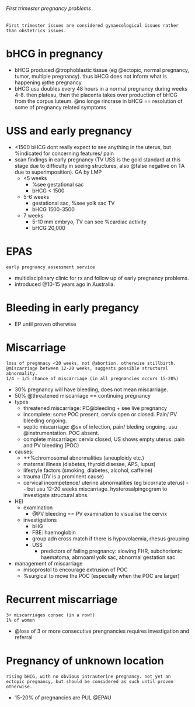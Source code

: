 ###### First trimester pregnancy problems
    First trimester issues are considered gynaecological issues rather than obstetrics issues.




# bHCG in pregnancy
- bHCG produced @trophoblastic tissue (eg @ectopic, normal pregnancy, tumor, multiple pregnancy). thus bHCG does not inform what is happening @the pregnancy. 
- bHCG usu doubles every 48 hours in a normal pregnancy during weeks 4-8. then plateau, then the placenta takes over production of bHCG from the corpus luteum. @no longe rincrase in bHCG == resolution of some of pregnancy related symptoms

# USS and early pregnancy
- <1500 bHCG dont really expect to see anything in the uterus, but %indicated for concerning features/ pain
- scan findings in early pregnancy (TV USS is the gold standard at this stage due to difficulty in seeing structures, also @false negative on TA due to superimposition). GA by LMP
    + <5 weeks 
        * %see gestational sac
        * bHCG < 1500
    + 5-6 weeks
        * gestational sac, %see yolk sac TV
        * bHCG 1500-3500
    + 7 weeks
        * 5-10 mm embryo, TV can see %cardiac activity
        * bHCG 20,000
        
# EPAS
    early pregnancy assessment service
- multidisciplinary clinic for rx and follow up of early pregnancy problems. 
- introduced @10-15 years ago in Australia.

# Bleeding in early pregancy
- EP until proven otherwise

# Miscarriage
    loss of pregnnacy <20 weeks, not @abortion. otherwise stillbirth.
    @miscarriage between 12-20 weeks, suggests possible structural abnormality.
    1/4 - 1/5 chance of miscarriage (in all pregnancies occurs 15-20%)
- 30% pregnancy will have bleeding, does not mean miscarriage. 
- 50% @threatened miscarriage == continuing pregnancy
- types
    + threatened miscarriage: PC@bleeding + see live pregnancy
    + incomplete: some POC present, cervix open or closed. Pain/ PV bleeding ongoing. 
    + septic miscarriage: @sx of infection, pain/ bleding ongoing. usu @instrumentation. POC absent.
    + complete miscarriage: cervix closed, US shows empty uterus. pain and PV bleeding (POC)
- causes:
    + ++%chromosomal abnormalities (aneuploidy etc.)
    + maternal illness (diabetes, thyroid disesae, APS, lupus)
    + lifestyle factors (smoking, diabetes, alcohol, caffeine)
    + trauma (DV is a prominent cause)
    + cervical incompetence/ uterine abnormalities (eg bicornate uterus) -- but usu 12-20 weeks miscarriage. hysterosalpingogram to investigate structural abns.
- HEI
    + examination
        * @PV bleeding == PV examination to visualise the cervix
    + investigations
        * bHG
        * FBE: haemoglobin
        * group adn cross match if there is hypovolaemia, rhesus grouping
        * USS
            - predictors of failing pregnancy: slowing FHR, subchorionic haematoma, abrnoaml yolk sac, abnormal gestation sac
- management of miscarriage
    + misoprostol to encourage extrusion of POC
    + %surgical to move the POC (especially when the POC are larger)

# Recurrent miscarriage
    3+ miscarriages consec (in a row!)
    1% of women
- @loss of 3 or more consecutive prengnancies requires investigation and referral

# Pregnancy of unknown location
    rising bHCG, with no obvious intrauterine pregnancy. not yet an ectopic pregnancy, but should be considered as such until proven otherwise.
- 15-20% of pregnancies are PUL @EPAU
